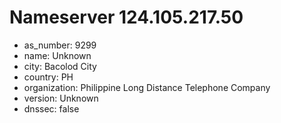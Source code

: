 # Nameserver 124.105.217.50

* as_number: 9299
* name: Unknown
* city: Bacolod City
* country: PH
* organization: Philippine Long Distance Telephone Company
* version: Unknown
* dnssec: false
